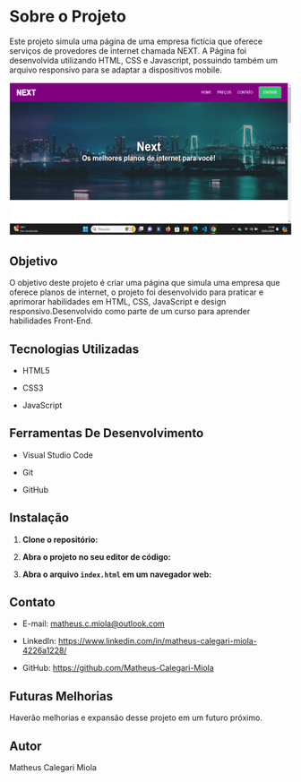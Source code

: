 # Sobre o Projeto

Este projeto simula uma página de uma empresa fictícia que oferece serviços de provedores de internet chamada NEXT. A Página foi desenvolvida utilizando HTML, CSS e Javascript, possuindo também um arquivo responsivo para se adaptar a dispositivos mobile.

![Next](imG/Next.png)

## Objetivo

O objetivo deste projeto é criar uma página que simula uma empresa que oferece planos de internet, o projeto foi desenvolvido para praticar e aprimorar habilidades em HTML, CSS, JavaScript e design responsivo.Desenvolvido como parte de um curso para aprender habilidades Front-End.

## Tecnologias Utilizadas

- HTML5

- CSS3

- JavaScript

## Ferramentas De Desenvolvimento

- Visual Studio Code

- Git

- GitHub

## Instalação 

1. **Clone o repositório:**

2. **Abra o projeto no seu editor de código:**

3. **Abra o arquivo `index.html` em um navegador web:**

## Contato

- E-mail: matheus.c.miola@outlook.com

- LinkedIn: https://www.linkedin.com/in/matheus-calegari-miola-4226a1228/

- GitHub: https://github.com/Matheus-Calegari-Miola

## Futuras Melhorias

Haverão melhorias e expansão desse projeto em um futuro próximo.

## Autor

Matheus Calegari Miola